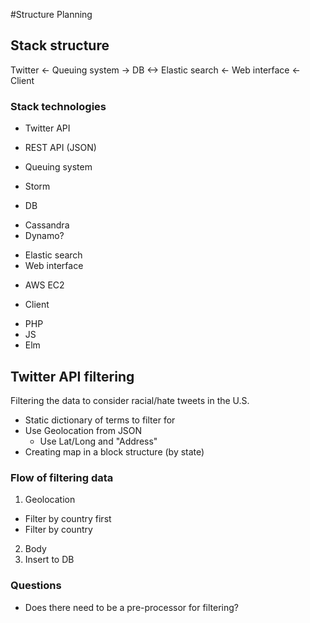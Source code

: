 #Structure Planning

## Stack structure
Twitter <- Queuing system -> DB <-> Elastic search <- Web interface <- Client

### Stack technologies
+ Twitter API
 * REST API (JSON)
+ Queuing system
 * Storm
+ DB
 * Cassandra
 * Dynamo?
+ Elastic search
+ Web interface
 * AWS EC2
+ Client
 * PHP
 * JS
 * Elm

## Twitter API filtering
Filtering the data to consider racial/hate tweets in the U.S.
+ Static dictionary of terms to filter for
+ Use Geolocation from JSON
  * Use Lat/Long and "Address"
+ Creating map in a block structure (by state)

### Flow of filtering data
1. Geolocation
  * Filter by country first
  * Filter by country
2. Body
3. Insert to DB

### Questions
+ Does there need to be a pre-processor for filtering?

